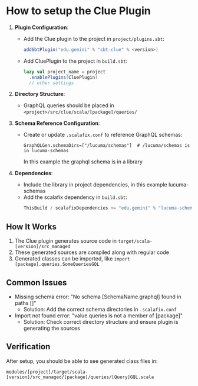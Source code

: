 # How to setup the Clue Plugin

1. **Plugin Configuration**:
   - Add the Clue plugin to the project in `project/plugins.sbt`:
     ```scala
     addSbtPlugin("edu.gemini" % "sbt-clue" % <version>)
     ```
   - Add CluePlugin to the project in `build.sbt`:
     ```scala
     lazy val project_name = project
       .enablePlugins(CluePlugin)
       // other settings
     ```

2. **Directory Structure**:
   - GraphQL queries should be placed in `<project>/src/clue/scala/[package]/queries/`

3. **Schema Reference Configuration**:
   - Create or update `.scalafix.conf` to reference GraphQL schemas:
     ```
     GraphQLGen.schemaDirs=["/lucuma/schemas"]  # /lucuma/schemas is in lucuma-schemas
     ```
     In this example the graphql schema is in a library

4. **Dependencies**:
   - Include the library in project dependencies, in this example lucuma-schemas
   - Add the scalafix dependency in `build.sbt`:
     ```scala
     ThisBuild / scalafixDependencies += "edu.gemini" % "lucuma-schemas_3" % LibraryVersions.lucumaSchemas
     ```

## How It Works

1. The Clue plugin generates source code in `target/scala-[version]/src_managed`
2. These generated sources are compiled along with regular code
3. Generated classes can be imported, like `import [package].queries.SomeQueriesGQL`

## Common Issues

- Missing schema error: "No schema [SchemaName.graphql] found in paths []"
  - Solution: Add the correct schema directories in `.scalafix.conf`
- Import not found error: "value queries is not a member of [package]"
  - Solution: Check correct directory structure and ensure plugin is generating the sources

## Verification

After setup, you should be able to see generated class files in:
```
modules/[project]/target/scala-[version]/src_managed/[package]/queries/[Query]GQL.scala
```
